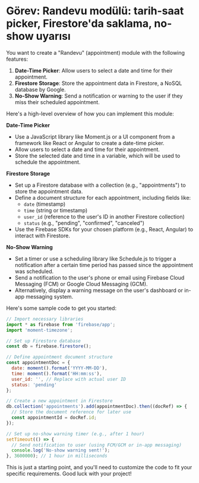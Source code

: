 # Görev: Randevu modülü: tarih-saat picker, Firestore'da saklama, no-show uyarısı

You want to create a "Randevu" (appointment) module with the following features:

1. **Date-Time Picker**: Allow users to select a date and time for their appointment.
2. **Firestore Storage**: Store the appointment data in Firestore, a NoSQL database by Google.
3. **No-Show Warning**: Send a notification or warning to the user if they miss their scheduled appointment.

Here's a high-level overview of how you can implement this module:

**Date-Time Picker**

* Use a JavaScript library like Moment.js or a UI component from a framework like React or Angular to create a date-time picker.
* Allow users to select a date and time for their appointment.
* Store the selected date and time in a variable, which will be used to schedule the appointment.

**Firestore Storage**

* Set up a Firestore database with a collection (e.g., "appointments") to store the appointment data.
* Define a document structure for each appointment, including fields like:
	+ `date` (timestamp)
	+ `time` (string or timestamp)
	+ `user_id` (reference to the user's ID in another Firestore collection)
	+ `status` (e.g., "pending", "confirmed", "canceled")
* Use the Firebase SDKs for your chosen platform (e.g., React, Angular) to interact with Firestore.

**No-Show Warning**

* Set a timer or use a scheduling library like Schedule.js to trigger a notification after a certain time period has passed since the appointment was scheduled.
* Send a notification to the user's phone or email using Firebase Cloud Messaging (FCM) or Google Cloud Messaging (GCM).
* Alternatively, display a warning message on the user's dashboard or in-app messaging system.

Here's some sample code to get you started:
```javascript
// Import necessary libraries
import * as firebase from 'firebase/app';
import 'moment-timezone';

// Set up Firestore database
const db = firebase.firestore();

// Define appointment document structure
const appointmentDoc = {
  date: moment().format('YYYY-MM-DD'),
  time: moment().format('HH:mm:ss'),
  user_id: '', // Replace with actual user ID
  status: 'pending'
};

// Create a new appointment in Firestore
db.collection('appointments').add(appointmentDoc).then((docRef) => {
  // Store the document reference for later use
  const appointmentId = docRef.id;
});

// Set up no-show warning timer (e.g., after 1 hour)
setTimeout(() => {
  // Send notification to user (using FCM/GCM or in-app messaging)
  console.log('No-show warning sent!');
}, 3600000); // 1 hour in milliseconds
```
This is just a starting point, and you'll need to customize the code to fit your specific requirements. Good luck with your project!